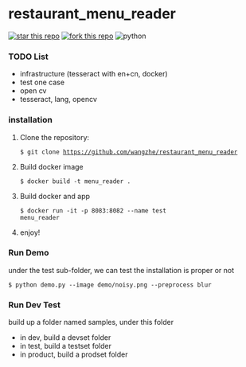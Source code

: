 # restaurant_menu_reader

[![star this repo](http://githubbadges.com/star.svg?user=wangzhe&repo=restaurant_menu_reader&style=default)](https://github.com/wangzhe/restaurant_menu_reader)
[![fork this repo](http://githubbadges.com/fork.svg?user=wangzhe&repo=restaurant_menu_reader&style=default)](https://github.com/wangzhe/restaurant_menu_reader/fork)
![python](https://upload.wikimedia.org/wikipedia/commons/f/fc/Blue_Python_3.7_Shield_Badge.svg)

### TODO List
+   infrastructure (tesseract with en+cn, docker)
+   test one case
+   open cv
+   tesseract, lang, opencv

### installation

1. Clone the repository:
    
    <code>$ git clone https://github.com/wangzhe/restaurant_menu_reader</code>
    
2. Build docker image

    <code>$ docker build -t menu_reader . </code>

3. Build docker and app
    
    <code>$ docker run -it -p 8083:8082 --name test menu_reader</code>
    
4. enjoy! 
    
### Run Demo

under the test sub-folder, we can test the installation is proper or not

<code>$ python demo.py --image demo/noisy.png --preprocess blur </code>

### Run Dev Test

build up a folder named samples, under this folder
+   in dev, build a devset folder
+   in test, build a testset folder
+   in product, build a prodset folder 
